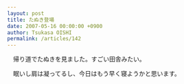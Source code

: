 ```yaml
---
layout: post
title: たぬき登場
date: 2007-05-16 00:00:00 +0900
author: Tsukasa OISHI
permalink: /articles/142
---
```


　帰り道でたぬきを見ました。すごい田舎みたい。

　眠いし肩は凝ってるし、今日はもう早く寝ようかと思います。

